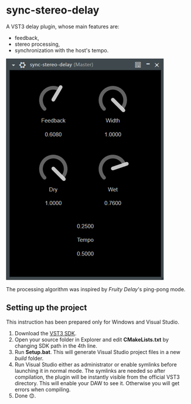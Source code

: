 # sync-stereo-delay

A VST3 delay plugin, whose main features are:
* feedback,
* stereo processing,
* synchronization with the host's tempo.

![](https://raw.githubusercontent.com/marekbobrowski/sync-stereo-delay/master/doc/gui.png)

The processing algorithm was inspired by *Fruity Delay*'s ping-pong mode.

## Setting up the project
This instruction has been prepared only for Windows and Visual Studio.
1. Download the [VST3 SDK](https://new.steinberg.net/developers/).
2. Open your source folder in Explorer and edit **CMakeLists.txt** by changing SDK path in the 4th line.
3. Run **Setup.bat**. This will generate Visual Studio project files in a new *build* folder.
4. Run Visual Studio either as administrator or enable symlinks before launching it in normal mode. The symlinks are needed so after compilation, the plugin will be instantly visible from the official VST3 directory. This will enable your DAW to see it. Otherwise you will get errors when compiling.
5. Done 😊.



